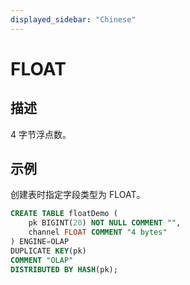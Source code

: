 ```yaml
---
displayed_sidebar: "Chinese"
---
```


# FLOAT

## 描述

4 字节浮点数。

## 示例

创建表时指定字段类型为 FLOAT。

```sql
CREATE TABLE floatDemo (
    pk BIGINT(20) NOT NULL COMMENT "",
    channel FLOAT COMMENT "4 bytes"
) ENGINE=OLAP 
DUPLICATE KEY(pk)
COMMENT "OLAP"
DISTRIBUTED BY HASH(pk);
```
